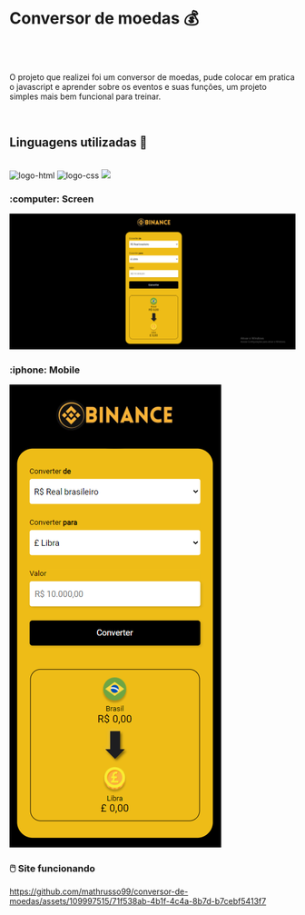 <h1>Conversor de moedas 💰</h1>
<br>
<br>
<p> O projeto que realizei foi um conversor de moedas, pude colocar em pratica o javascript e aprender sobre os eventos e suas funções, um projeto simples mais bem funcional para treinar. </p>
<br>
<h2>Linguagens utilizadas 🚀</h2>
<br>
<img src="https://img.shields.io/badge/HTML5-E34F26?style=for-the-badge&logo=html5&logoColor=white" alt="logo-html">
<img src="https://img.shields.io/badge/CSS3-1572B6?style=for-the-badge&logo=css3&logoColor=white" alt="logo-css">
<img src="https://img.shields.io/badge/JavaScript-F7DF1E?style=for-the-badge&logo=javascript&logoColor=black">
<br>
<h3>:computer: Screen</h3>
<img src = "https://github.com/mathrusso99/conversor-de-moedas/blob/main/assets/web.png?raw=true">


<h3> :iphone: Mobile</h3>
<img src = "https://github.com/mathrusso99/conversor-de-moedas/blob/main/assets/mobile.png?raw=true">

<h3> 🖱️ Site funcionando</h3>


https://github.com/mathrusso99/conversor-de-moedas/assets/109997515/71f538ab-4b1f-4c4a-8b7d-b7cebf5413f7

